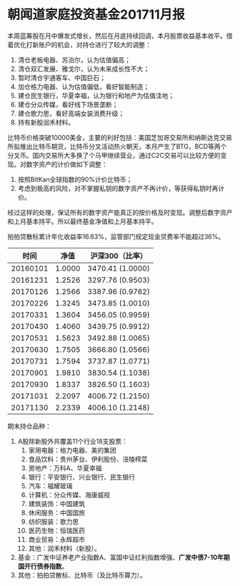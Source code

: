 # 朝闻道家庭投资基金201711月报

本周蓝筹股在月中爆发式增长，然后在月底持续回调，本月股票收益基本收平。借着优化打新账户的机会，对持仓进行了较大的调整：

1. 清仓老板电器、苏泊尔，认为估值偏高；
2. 清仓双汇发展、雅戈尔，认为未来成长性不大；
3. 暂时清仓宇通客车、中国巨石；
4. 加仓格力电器、认为估值偏低，看好智能制造；
5. 建仓民生银行，华夏幸福，认为银行和地产为估值洼地；
6. 建仓分众传媒，看好线下场景垄断；
7. 建仓歌力思，看好高端女装消费升级；
8. 持有新股润禾材料。

比特币价格突破10000美金，主要的利好包括：美国芝加哥交易所和纳斯达克交易所拟推出比特币期货，比特币分叉活动热火朝天，本月产生了BTG，BCD等两个分叉币。国内交易所大多换了个马甲继续营业，通过C2C交易可以比较方便的变现。对数字资产的计价做如下调整：

1. 按照BitKan全球指数的90%计价比特币；
2. 考虑到极高的风险，对不掌握私钥的数字资产不再计价，等获得私钥时再计价。

经过这样的处理，保证所有的数字资产能真正的按价格及时变现。调整后数字资产和上月基本持平。所以最终基金净值和上月基本持平。

拍拍贷散标累计年化收益率16.63%，监管部门规定现金贷费率不能超过36%。

| 时间       | 净值     | 沪深300（比率）        |
| -------- | ------ | ---------------- |
| 20160101 | 1.0000 | 3470.41 (1.0000) |
| 20161231 | 1.2526 | 3297.76 (0.9503) |
| 20170126 | 1.2566 | 3387.96 (0.9762) |
| 20170226 | 1.3245 | 3473.85 (1.0010) |
| 20170331 | 1.3604 | 3456.05 (0.9959) |
| 20170430 | 1.4060 | 3439.75 (0.9912) |
| 20170531 | 1.5623 | 3492.88 (1.0065) |
| 20170630 | 1.7505 | 3666.80 (1.0566) |
| 20170731 | 1.7594 | 3737.87 (1.0771) |
| 20170901 | 1.9810 | 3830.54 (1.1038) |
| 20170930 | 1.8337 | 3826.50 (1.1603) |
| 20171031 | 2.2097 | 4006.72 (1.2150) |
| 20171130 | 2.2339 | 4006.10 (1.2148) |

期末持仓品种：

1. A股除新股外共覆盖11个行业18支股票：
   1. 家用电器：格力电器、美的集团
   2. 食品饮料：贵州茅台、伊利股份、涪陵榨菜
   3. 房地产：万科A、华夏幸福
   4. 银行：平安银行、兴业银行、民生银行
   5. 汽车：福耀玻璃
   6. 计算机：分众传媒、海康威视
   7. 建筑装饰：中国建筑
   8. 休闲服务：中国国旅
   9. 纺织服装：歌力思
   10. 医药生物：恒瑞医药
   11. 商业贸易：永辉超市
   12. 其他：润禾材料（新股）。
2. 基金：广发中证养老产业指数A、富国中证红利指数增强、**广发中债7-10年期国开行债券指数**。
3. 其他：拍拍贷散标、比特币（及比特币算力）。


